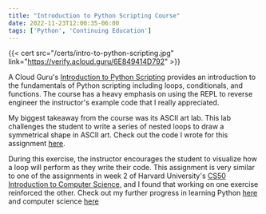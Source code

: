 ```yaml
---
title: "Introduction to Python Scripting Course"
date: 2022-11-23T12:00:35-06:00
tags: ['Python', 'Continuing Education']
---
```


{{< cert src="/certs/intro-to-python-scripting.jpg" link="https://verify.acloud.guru/6E849414D792" >}}

A Cloud Guru's [Introduction to Python Scripting](https://acloudguru.com/course/introduction-to-python-scripting) provides an introduction to the fundamentals of Python scripting including loops, conditionals, and functions. The course has a heavy emphasis on using the REPL to reverse engineer the instructor's example code that I really appreciated.

My biggest takeaway from the course was its ASCII art lab. This lab challenges the student to write a series of nested loops to draw a symmetrical shape in ASCII art. Check out the code I wrote for this assignment [here](https://github.com/0xConnorRhodes/python-playground/blob/main/introduction-to-python-scripting/assignments/1-ascii-diamond.py).

During this exercise, the instructor encourages the student to visualize how a loop will perform as they write their code. This assignment is very similar to one of the assignments in week 2 of Harvard University's [CS50 Introduction to Computer Science](/blog/cs50-intro-to-computer-science), and I found that working on one exercise reinforced the other. Check out my further progress in learning Python [here](/tags/python) and computer science [here](/tags/computer-science)

